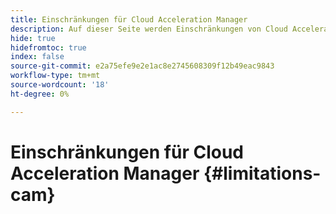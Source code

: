 ```yaml
---
title: Einschränkungen für Cloud Acceleration Manager
description: Auf dieser Seite werden Einschränkungen von Cloud Acceleration Manager beschrieben.
hide: true
hidefromtoc: true
index: false
source-git-commit: e2a75efe9e2e1ac8e2745608309f12b49eac9843
workflow-type: tm+mt
source-wordcount: '18'
ht-degree: 0%

---
```



# Einschränkungen für Cloud Acceleration Manager {#limitations-cam}
